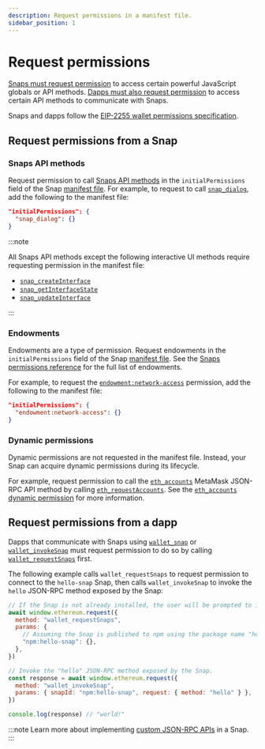 ```yaml
---
description: Request permissions in a manifest file.
sidebar_position: 1
---
```


# Request permissions

[Snaps must request permission](#request-permissions-from-a-snap) to access certain powerful
JavaScript globals or API methods.
[Dapps must also request permission](#request-permissions-from-a-dapp) to access certain API methods
to communicate with Snaps.

Snaps and dapps follow the [EIP-2255 wallet permissions specification](https://eips.ethereum.org/EIPS/eip-2255).

## Request permissions from a Snap

### Snaps API methods

Request permission to call [Snaps API methods](../reference/snaps-api.md) in the
`initialPermissions` field of the Snap [manifest file](../learn/about-snaps/files.md#manifest-file).
For example, to request to call [`snap_dialog`](../reference/snaps-api.md#snap_dialog), add the
following to the manifest file:

```json title="snap.manifest.json"
"initialPermissions": {
  "snap_dialog": {}
}
```

:::note

All Snaps API methods except the following interactive UI methods require requesting permission in
the manifest file:

- [`snap_createInterface`](../reference/snaps-api.md#snap_createinterface)
- [`snap_getInterfaceState`](../reference/snaps-api.md#snap_getinterfacestate)
- [`snap_updateInterface`](../reference/snaps-api.md#snap_updateinterface)

:::

### Endowments

Endowments are a type of permission.
Request endowments in the `initialPermissions` field of the Snap
[manifest file](../learn/about-snaps/files.md#manifest-file).
See the [Snaps permissions reference](../reference/permissions.md) for the full list of endowments.

For example, to request the [`endowment:network-access`](../reference/permissions.md#endowmentnetwork-access)
permission, add the following to the manifest file:

```json title="snap.manifest.json"
"initialPermissions": {
  "endowment:network-access": {}
}
```

### Dynamic permissions

Dynamic permissions are not requested in the manifest file.
Instead, your Snap can acquire dynamic permissions during its lifecycle.

For example, request permission to call the [`eth_accounts`](/sdk/evm/connect/reference/json-rpc-api)
MetaMask JSON-RPC API method by calling [`eth_requestAccounts`](/sdk/evm/connect/reference/json-rpc-api).
See the [`eth_accounts` dynamic permission](../reference/permissions.md#eth_accounts) for more information.

## Request permissions from a dapp

Dapps that communicate with Snaps using [`wallet_snap`](../reference/wallet-api-for-snaps.md#wallet_snap)
or [`wallet_invokeSnap`](../reference/wallet-api-for-snaps.md#wallet_invokesnap) must request
permission to do so by calling
[`wallet_requestSnaps`](../reference/wallet-api-for-snaps.md#wallet_requestsnaps) first.

The following example calls `wallet_requestSnaps` to request permission to connect to the
`hello-snap` Snap, then calls `wallet_invokeSnap` to invoke the `hello` JSON-RPC method exposed by the Snap:

```js title="index.js"
// If the Snap is not already installed, the user will be prompted to install it.
await window.ethereum.request({
  method: "wallet_requestSnaps",
  params: {
    // Assuming the Snap is published to npm using the package name "hello-snap".
    "npm:hello-snap": {},
  },
})

// Invoke the "hello" JSON-RPC method exposed by the Snap.
const response = await window.ethereum.request({
  method: "wallet_invokeSnap",
  params: { snapId: "npm:hello-snap", request: { method: "hello" } },
})

console.log(response) // "world!"
```

:::note
Learn more about implementing [custom JSON-RPC APIs](../learn/about-snaps/apis.md#custom-json-rpc-apis) in a Snap.
:::
